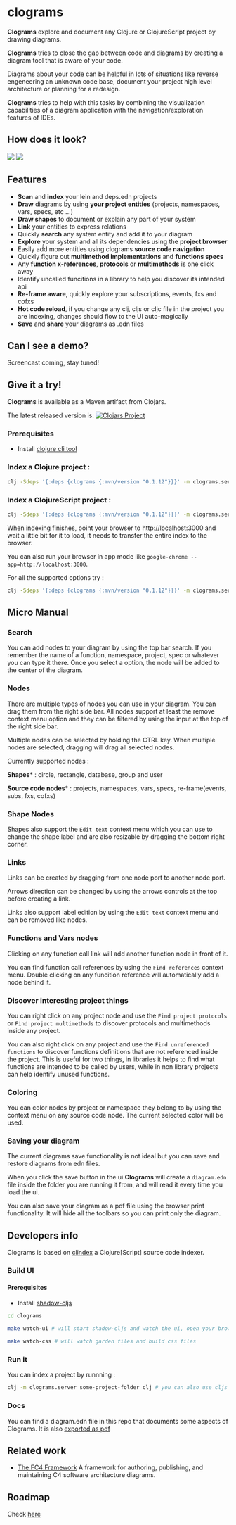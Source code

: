 # clograms

**Clograms** explore and document any Clojure or ClojureScript project by drawing diagrams.

**Clograms** tries to close the gap between code and diagrams by creating a diagram tool that is aware of your code.

Diagrams about your code can be helpful in lots of situations like reverse engeneering an unknown code base, document your project high level architecture or planning for a redesign.

**Clograms** tries to help with this tasks by combining the visualization capabilities of a diagram application with the navigation/exploration features of IDEs.

## How does it look?

<img src="/docs/screenshot-zoom-out.png?raw=true"/>

<img src="/docs/screenshot-zoom-in.png?raw=true"/>

## Features

- **Scan** and **index** your lein and deps.edn projects
- **Draw** diagrams by using **your project entities** (projects, namespaces, vars, specs, etc ...)
- **Draw shapes**  to document or explain any part of your system
- **Link** your entities to express relations
- Quickly **search** any system entity and add it to your diagram
- **Explore** your system and all its dependencies using the **project browser**
- Easily add more entities using clograms **source code navigation**
- Quickly figure out **multimethod implementations** and **functions specs**
- Any **function x-references**, **protocols** or **multimethods** is one click away
- Identify uncalled funcitions in a library to help you discover its intended api
- **Re-frame aware**, quickly explore your subscriptions, events, fxs and cofxs
- **Hot code reload**, if you change any clj, cljs or cljc file in the project you are indexing, changes should flow to the UI auto-magically
- **Save** and **share** your diagrams as .edn files

## Can I see a demo?

Screencast coming, stay tuned!

## Give it a try!

**Clograms** is available as a Maven artifact from Clojars.

The latest released version is: [![Clojars Project](https://img.shields.io/clojars/v/clograms.svg)](https://clojars.org/clograms)<br>

### Prerequisites

- Install [clojure cli tool](https://clojure.org/guides/getting_started)

### Index a Clojure project :

```bash
clj -Sdeps '{:deps {clograms {:mvn/version "0.1.12"}}}' -m clograms.server --platform clj clojure-project-folder
```

### Index a ClojureScript project :

```bash
clj -Sdeps '{:deps {clograms {:mvn/version "0.1.12"}}}' -m clograms.server --platform cljs clojurescript-project-folder
```

When indexing finishes, point your browser to http://localhost:3000 and wait a little bit for it to load, it needs to transfer the entire index to the browser.

You can also run your browser in app mode like `google-chrome --app=http://localhost:3000`.

For all the supported options try :

```bash
clj -Sdeps '{:deps {clograms {:mvn/version "0.1.12"}}}' -m clograms.server --help
```


## Micro Manual

### Search

You can add nodes to your diagram by using the top bar search. If you remember the name of a function, namespace, project, spec or whatever you can type it there.
Once you select a option, the node will be added to the center of the diagram.

### Nodes

There are multiple types of nodes you can use in your diagram. You can drag them from the right side bar.
All nodes support at least the remove context menu option and they can be filtered by using the input at the top of the right side bar.

Multiple nodes can be selected by holding the CTRL key. When multiple nodes are selected, dragging will drag all selected nodes.

Currently supported nodes :

**Shapes*** : circle, rectangle, database, group and user

**Source code nodes*** : projects, namespaces, vars, specs, re-frame(events, subs, fxs, cofxs)

### Shape Nodes

Shapes also support the `Edit text` context menu which you can use to change the shape label and are also resizable by dragging the bottom right corner.

### Links

Links can be created by dragging from one node port to another node port.

Arrows direction can be changed by using the arrows controls at the top before creating a link.

Links also support label edition by using the `Edit text` context menu and can be removed like nodes.

### Functions and Vars nodes

Clicking on any function call link will add another function node in front of it.

You can find function call references by using the `Find references` context menu. Double clicking on any funcition reference will automatically add a node
behind it.

### Discover interesting project things

You can right click on any project node and use the `Find project protocols` or `Find project multimethods` to discover protocols and
multimethods inside any project.

You can also right click on any project and use the `Find unreferenced functions` to discover functions definitions that are not referenced inside
the project. This is useful for two things, in libraries it helps to find what functions are intended to be called by users, while in non library projects can
help identify unused functions.

### Coloring

You can color nodes by project or namespace they belong to by using the context menu on any source code node. The current selected color will be used.

### Saving your diagram

The current diagrams save functionality is not ideal but you can save and restore diagrams from edn files.

When you click the save button in the ui **Clograms** will create a `diagram.edn` file inside the folder you are running it from, and will read it every time you load the ui.

You can also save your diagram as a pdf file using the browser print functionality. It will hide all the toolbars so you can print only the diagram.

## Developers info

Clograms is based on [clindex](https://github.com/jpmonettas/clindex) a Clojure[Script] source code indexer.

### Build UI

#### Prerequisites

- Install [shadow-cljs](https://shadow-cljs.github.io/docs/UsersGuide.html#_installation)

```bash
cd clograms

make watch-ui # will start shadow-cljs and watch the ui, open your browser at http://localhost:9500/clograms.html

make watch-css # will watch garden files and build css files
```

### Run it

You can index a project by runnning :

```bash
clj -m clograms.server some-project-folder clj # you can also use cljs to index clojurescript projects
```

### Docs

You can find a diagram.edn file in this repo that documents some aspects of Clograms. It is also [exported as pdf](/docs/clograms.pdf)

## Related work

- [The FC4 Framework](https://github.com/FundingCircle/fc4-framework) A framework for authoring, publishing, and maintaining C4 software architecture diagrams.

## Roadmap

Check [here](https://github.com/jpmonettas/clograms/issues?q=is%3Aopen+is%3Aissue+label%3Aenhancement)
